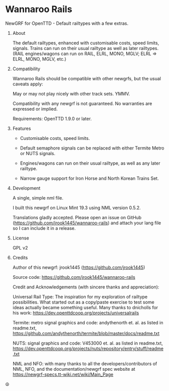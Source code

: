 # Wannaroo Rails

NewGRF for OpenTTD - Default railtypes with a few extras.

1. About

    The default railtypes, enhanced with customisable costs, speed limits, signals. Trains can run on their usual railtype as well as later railtypes. (RAIL engines/wagons can run on RAIL, ELRL, MONO, MGLV; ELRL => ELRL, MONO, MGLV, etc.)

1. Compatibility

    Wannaroo Rails should be compatible with other newgrfs, but the usual caveats apply:

    May or may not play nicely with other track sets. YMMV.

    Compatibility with any newgrf is not guaranteed. No warranties are expressed or implied.

    Requirements: OpenTTD 1.9.0 or later.

1. Features

    * Customisable costs, speed limits.

    * Default semaphore signals can be replaced with either Termite Metro or NUTS signals.

    * Engines/wagons can run on their usual railtype, as well as any later railtype.

    * Narrow gauge support for Iron Horse and North Korean Trains Set.

1. Development

    A single, simple nml file.

    I built this newgrf on Linux Mint 19.3 using NML version 0.5.2.

    Translations gladly accepted. Please open an issue on GitHub (https://github.com/jrook1445/wannaroo-rails) and attach your lang file so I can include it in a release.

1. License

    GPL v2

1. Credits

    Author of this newgrf: jrook1445 (https://github.com/jrook1445)

    Source code: https://github.com/jrook1445/wannaroo-rails

    Credit and Acknowledgements (with sincere thanks and appreciation):

    Universal Rail Type: The inspiration for my exploration of railtype possibilities. What started out as a copy/paste exercise to test some ideas actually became something useful. Many thanks to dnicholls for his work: https://dev.openttdcoop.org/projects/universalrails

    Termite: metro signal graphics and code: andythenorth et. al. as listed in readme.txt, https://github.com/andythenorth/termite/blob/master/docs/readme.txt

    NUTS: signal graphics and code: V453000 et. al. as listed in readme.txt, https://dev.openttdcoop.org/projects/nuts/repository/entry/stuff/readme.txt

    NML and NFO: with many thanks to all the developers/contributors of NML, NFO, and the documentation/newgrf spec website at https://newgrf-specs.tt-wiki.net/wiki/Main_Page

:peace_symbol:

